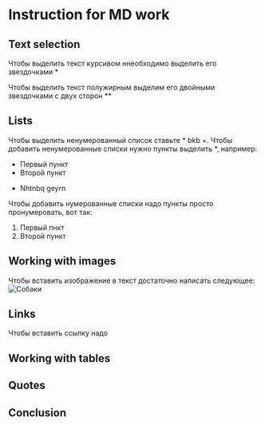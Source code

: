 # Instruction for MD work

## Text selection

Чтобы выделить текст курсивом ннеобходимо выделить его звездочками *

Чтобы выделить текст полужирным выделим его двойными звездочками с двух сторон **

## Lists
Чтобы выделить ненумерованный список ставьте * bkb +.
Чтобы добавить ненумерованные списки нужно пункты выделить *, например:
* Первый пункт
* Второй пункт
+ Nhtnbq geyrn

Чтобы добавить нумерованные списки надо пункты просто пронумеровать, вот так:
1. Первый пнкт
2. Второй пункт


## Working with images
Чтобы вставить изображение в текст достаточно написать следующее:
![Собаки](dog.jpg)
## Links
Чтобы вставить ссылку надо
## Working with tables

## Quotes

## Conclusion

